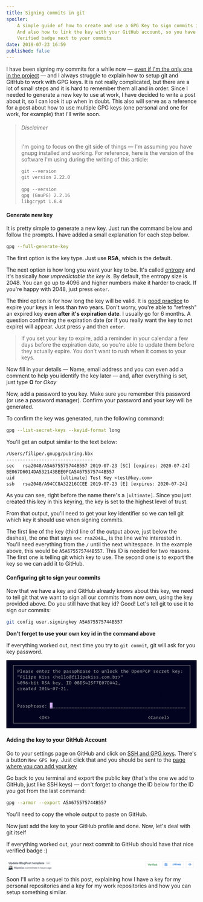 ```yaml
---
title: Signing commits in git
spoiler:
    A simple guide of how to create and use a GPG Key to sign commits in git —
    And also how to link the key with your GitHub account, so you have a nice
    Verified badge next to your commits
date: 2019-07-23 16:59
published: false
---
```


I have been signing my commits for a while now —
[even if I'm the only one in the project](https://github.com/filipekiss/dotfiles/commits/master)
— and I always struggle to explain how to setup git and GitHub to work with GPG
keys. It is not really complicated, but there are a lot of small steps and it is
hard to remember them all and in order. Since I needed to generate a new key to
use at work, I have decided to write a post about it, so I can look it up when
in doubt. This also will serve as a reference for a post about how to use
multiple GPG keys (one personal and one for work, for example) that I'll write
soon.

> ###### Disclaimer
>
> I'm going to focus on the git side of things — I'm assuming you have gnupg
> installed and working. For reference, here is the version of the software I'm
> using during the writing of this article:
>
> ```
> git --version
> git version 2.22.0
>
> gpg --version
> gpg (GnuPG) 2.2.16
> libgcrypt 1.8.4
> ```

#### Generate new key

It is pretty simple to generate a new key. Just run the command below and follow
the prompts. I have added a small explanation for each step below.

```sh
gpg --full-generate-key
```

The first option is the key type. Just use **RSA**, which is the default.

The next option is how long you want your key to be. It's called
[entropy](https://en.wikipedia.org/wiki/Password_strength#Entropy_as_a_measure_of_password_strength)
and it's basically _how unpredictable the key is_. By default, the entropy size
is 2048. You can go up to 4096 and higher numbers make it harder to crack. If
you're happy with 2048, just press `enter`.

The third option is for how long the key will be valid. It is
[good practice](https://riseup.net/en/security/message-security/openpgp/best-practices#use-an-expiration-date-less-than-two-years)
to expire your keys in less than two years. Don't worry, you're able to
"refresh" an expired key **even after it's expiration date**. I usually go for 6
months. A question confirming the expiration date (or if you really want the key
to not expire) will appear. Just press `y` and then `enter`.

> If you set your key to expire, add a reminder in your calendar a few days
> before the expiration date, so you're able to update them before they actually
> expire. You don't want to rush when it comes to your keys.

Now fill in your details — Name, email address and you can even add a comment to
help you identify the key later — and, after everything is set, just type **O**
for _Okay_

Now, add a password to you key. Make sure you remember this password (or use a
password manager). Confirm your password and your key will be generated.

To confirm the key was generated, run the following command:

```sh
gpg --list-secret-keys --keyid-format long
```

You'll get an output similar to the text below:

```
/Users/filipe/.gnupg/pubring.kbx
--------------------------------
sec   rsa2048/A5A675575744B557 2019-07-23 [SC] [expires: 2020-07-24]
BE067D6014DA532143BEE0FCA5A675575744B557
uid                 [ultimate] Test Key <test@key.com>
ssb   rsa2048/A94CC8A32216CCEE 2019-07-23 [E] [expires: 2020-07-24]
```

As you can see, right before the name there's a `[ultimate]`. Since you just
created this key in this keyring, the key is set to the highest level of trust.

From that output, you'll need to get your key identifier so we can tell git
which key it should use when signing commits.

The first line of the key (third line of the output above, just below the
dashes), the one that says `sec rsa2048…`, is the line we're interested in.
You'll need everything from the `/` until the next whitespace. In the example
above, this would be `A5A675575744B557`. This ID is needed for two reasons. The
first one is telling git which key to use. The second one is to export the key
so we can add it to GitHub.

#### Configuring git to sign your commits

Now that we have a key and GitHub already knows about this key, we need to tell
git that we want to sign all our commits from now own, using the key provided
above. Do you still have that key id? Good! Let's tell git to use it to sign our
commits:

```sh
git config user.signingkey A5A675575744B557
```

**Don't forget to use your own key id in the command above**

If everything worked out, next time you try to `git commit`, git will ask for
you key password.

![Pinentry requesting the key password](./pinentry.png)

#### Adding the key to your GitHub Account

Go to your settings page on GitHub and click on
[SSH and GPG keys](https://GitHub.com/settings/keys). There's a button
`New GPG key`. Just click that and you should be sent to the
[page where you can add your key](https://GitHub.com/settings/gpg/new)

Go back to you terminal and export the public key (that's the one we add to
GitHub, just like SSH keys) — don't forget to change the ID below for the ID you
got from the last command:

```sh
gpg --armor --export A5A675575744B557
```

You'll need to copy the whole output to paste on GitHub.

Now just add the key to your GitHub profile and done. Now, let's deal with git
itself

If everything worked out, your next commit to GitHub should have that nice
verified badge :)

![GitHub Commit with the Verified Badge](./verified-commit.png)

Soon I'll write a sequel to this post, explaining how I have a key for my
personal repositories and a key for my work repositories and how you can setup
something similar.
